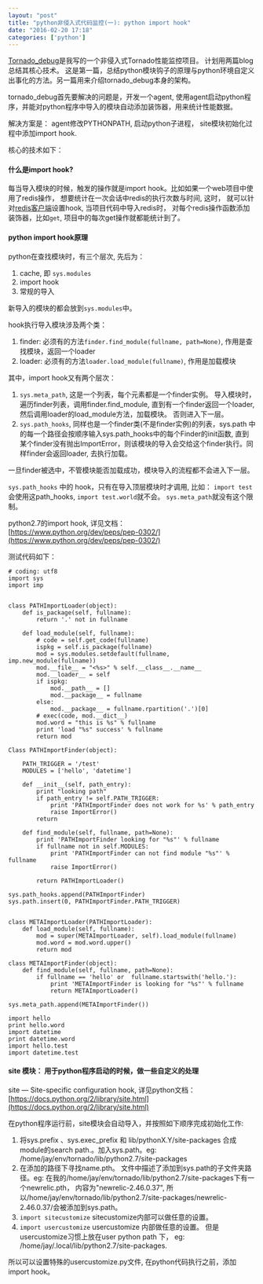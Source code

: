 ```yaml
---
layout: "post"
title: "python非侵入式代码监控(一): python import hook"
date: "2016-02-20 17:18"
categories: ['python']
---
```


[Tornado_debug](https://github.com/shaolianbo/tornado_debug)是我写的一个非侵入式Tornado性能监控项目。 计划用两篇blog总结其核心技术。 这是第一篇，总结python模块钩子的原理与python环境自定义出事化的方法。另一篇用来介绍tornado_debug本身的架构。

tornado_debug首先要解决的问题是，开发一个agent, 使用agent启动python程序，并能对python程序中导入的模块自动添加装饰器，用来统计性能数据。

解决方案是： agent修改PYTHONPATH,  启动python子进程， site模块初始化过程中添加import hook.

核心的技术如下：

#### 什么是import hook?

每当导入模块的时候，触发的操作就是import hook。比如如果一个web项目中使用了redis操作， 想要统计在一次会话中redis的执行次数与时间, 这时， 就可以针对[redis客户端](https://pypi.python.org/pypi/redis)设置hook, 当项目代码中导入redis时， 对每个redis操作函数添加装饰器，比如`get`, 项目中的每次get操作就都能统计到了。

#### python import hook原理

python在查找模块时，有三个层次, 先后为：

1. cache, 即 `sys.modules`
2. import hook
3. 常规的导入

新导入的模块的都会放到`sys.modules`中。

hook执行导入模块涉及两个类：

1. finder: 必须有的方法`finder.find_module(fullname, path=None)`, 作用是查找模块，返回一个loader
2. loader: 必须有的方法`loader.load_module(fullname)`, 作用是加载模块

其中，import hook又有两个层次：

1. `sys.meta_path`, 这是一个列表，每个元素都是一个finder实例。 导入模块时，遍历finder列表，调用finder.find_module, 直到有一个finder返回一个loader, 然后调用loader的load_module方法，加载模块。 否则进入下一层。
2. `sys.path_hooks`, 同样也是一个finder类(不是finder实例)的列表，sys.path 中的每一个路径会按顺序输入sys.path_hooks中的每个Finder的init函数, 直到某个finder没有抛出ImportError，则该模块的导入会交给这个finder执行。同样finder会返回loader, 去执行加载。

一旦finder被选中，不管模块能否加载成功，模块导入的流程都不会进入下一层。

`sys.path_hooks` 中的 hook，只有在导入顶层模块时才调用, 比如： `import test`会使用这path_hooks, `import test.world`就不会。 `sys.meta_path`就没有这个限制。

python2.7的import hook, 详见文档： [https://www.python.org/dev/peps/pep-0302/](https://www.python.org/dev/peps/pep-0302/)

测试代码如下：

    # coding: utf8
    import sys
    import imp


    class PATHImportLoader(object):
        def is_package(self, fullname):
            return '.' not in fullname

        def load_module(self, fullname):
            # code = self.get_code(fullname)
            ispkg = self.is_package(fullname)
            mod = sys.modules.setdefault(fullname, imp.new_module(fullname))
            mod.__file__ = "<%s>" % self.__class__.__name__
            mod.__loader__ = self
            if ispkg:
                mod.__path__ = []
                mod.__package__ = fullname
            else:
                mod.__package__ = fullname.rpartition('.')[0]
            # exec(code, mod.__dict__)
            mod.word = "this is %s" % fullname
            print 'load "%s" success' % fullname
            return mod

    Class PATHImportFinder(object):

        PATH_TRIGGER = '/test'
        MODULES = ['hello', 'datetime']

        def __init__(self, path_entry):
            print "looking path"
            if path_entry != self.PATH_TRIGGER:
                print 'PATHImportFinder does not work for %s' % path_entry
                raise ImportError()
            return

        def find_module(self, fullname, path=None):
            print 'PATHImportFinder looking for "%s"' % fullname
            if fullname not in self.MODULES:
                print 'PATHImportFinder can not find module "%s"' % fullname
                raise ImportError()

            return PATHImportLoader()

    sys.path_hooks.append(PATHImportFinder)
    sys.path.insert(0, PATHImportFinder.PATH_TRIGGER)


    class METAImportLoader(PATHImportLoader):
        def load_module(self, fullname):
            mod = super(METAImportLoader, self).load_module(fullname)
            mod.word = mod.word.upper()
            return mod

    class METAImportFinder(object):
        def find_module(self, fullname, path=None):
            if fullname == 'hello' or  fullname.startswith('hello.'):
                print 'METAImportFinder is looking for "%s"' % fullname
                return METAImportLoader()

    sys.meta_path.append(METAImportFinder())

    import hello
    print hello.word
    import datetime
    print datetime.word
    import hello.test
    import datetime.test


#### site 模块： 用于python程序启动的时候，做一些自定义的处理

site — Site-specific configuration hook, 详见python文档：[https://docs.python.org/2/library/site.html](https://docs.python.org/2/library/site.html)

在python程序运行前，site模块会自动导入，并按照如下顺序完成初始化工作:

1. 将sys.prefix 、sys.exec_prefix 和 lib/pythonX.Y/site-packages 合成module的search path.。加入sys.path。eg: /home/jay/env/tornado/lib/python2.7/site-packages
2. 在添加的路径下寻找name.pth。 文件中描述了添加到sys.path的子文件夹路径。eg: 在我的/home/jay/env/tornado/lib/python2.7/site-packages下有一个newrelic.pth， 内容为"newrelic-2.46.0.37", 所以/home/jay/env/tornado/lib/python2.7/site-packages/newrelic-2.46.0.37/会被添加到sys.path。
3. `import sitecustomize` sitecustomize内部可以做任意的设置。
4. `import usercustomize` usercustomize 内部做任意的设置。 但是usercustomize习惯上放在user python path 下， eg: /home/jay/.local/lib/python2.7/site-packages.

所以可以设置特殊的usercustomize.py文件, 在python代码执行之前，添加import hook。
